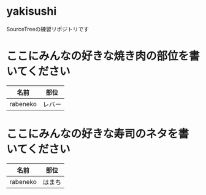 # yakisushi
SourceTreeの練習リポジトリです

# ここにみんなの好きな焼き肉の部位を書いてください

|  名前  |  部位  |
| ---- | ---- |
|  rabeneko  |  レバー  |

# ここにみんなの好きな寿司のネタを書いてください

|  名前  |  部位  |
| ---- | ---- |
|  rabeneko  |  はまち  |
